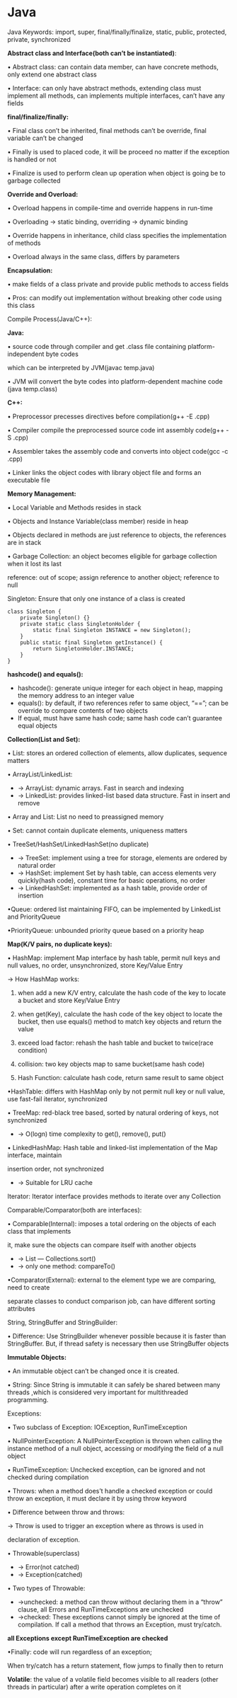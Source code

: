 # Java

Java Keywords: import, super, final/finally/finalize, static, public, protected, private, synchronized

**Abstract class and Interface\(both can’t be instantiated\)**:

• Abstract class: can contain data member, can have concrete methods, only extend one abstract class

• Interface: can only have abstract methods, extending class must implement all methods, can implements multiple interfaces, can’t have any fields

**final/finalize/finally:**

• Final class con’t be inherited, final methods can’t be override, final variable can’t be changed

• Finally is used to placed code, it will be proceed no matter if the exception is handled or not

• Finalize is used to perform clean up operation when object is going be to garbage collected

**Override and Overload:**

• Overload happens in compile-time and override happens in run-time

• Overloading -&gt; static binding, overriding -&gt; dynamic binding

• Override happens in inheritance, child class specifies the implementation of methods

• Overload always in the same class, differs by parameters

**Encapsulation:**

• make fields of a class private and provide public methods to access fields

• Pros: can modify out implementation without breaking other code using this class

Compile Process\(Java/C++\):

**Java:**

• source code through compiler and get .class file containing platform-independent byte codes

which can be interpreted by JVM\(javac temp.java\)

• JVM will convert the byte codes into platform-dependent machine code \(java temp.class\)

**C++:**

• Preprocessor precesses directives before compilation\(g++ -E .cpp\)

• Compiler compile the preprocessed source code int assembly code\(g++ -S .cpp\)

• Assembler takes the assembly code and converts into object code\(gcc -c .cpp\)

• Linker links the object codes with library object file and forms an executable file

**Memory Management:**

• Local Variable and Methods resides in stack

• Objects and Instance Variable\(class member\) reside in heap

• Objects declared in methods are just reference to objects, the references are in stack

• Garbage Collection: an object becomes eligible for garbage collection when it lost its last

reference: out of scope; assign reference to another object; reference to null

Singleton: Ensure that only one instance of a class is created

```
class Singleton {
    private Singleton() {}
    private static class SingletonHolder {
        static final Singleton INSTANCE = new Singleton();
    }
    public static final Singleton getInstance() {
        return SingletonHolder.INSTANCE;
    }
}
```

**hashcode\(\) and equals\(\):**

* hashcode\(\): generate unique integer for each object in heap, mapping the memory address to an integer value
* equals\(\): by default, if two references refer to same object, “==”; can be override to compare contents of two objects
* If equal, must have same hash code; same hash code can’t guarantee equal objects

**Collection\(List and Set\):**

• List: stores an ordered collection of elements, allow duplicates, sequence matters

• ArrayList/LinkedList:

* -&gt; ArrayList: dynamic arrays. Fast in search and indexing
* -&gt; LinkedList: provides linked-list based data structure. Fast in insert and remove

• Array and List: List no need to preassigned memory

• Set: cannot contain duplicate elements, uniqueness matters

• TreeSet/HashSet/LinkedHashSet\(no duplicate\)

* -&gt; TreeSet: implement using a tree for storage, elements are ordered by natural order
* -&gt; HashSet: implement Set by hash table, can access elements very quickly\(hash code\), constant time for basic operations, no order
* -&gt; LinkedHashSet: implemented as a hash table, provide order of insertion

•Queue: ordered list maintaining FIFO, can be implemented by LinkedList and PriorityQueue

•PriorityQueue: unbounded priority queue based on a priority heap

**Map\(K/V pairs, no duplicate keys\):**

• HashMap: implement Map interface by hash table, permit null keys and null values, no order, unsynchronized, store Key/Value Entry

-&gt; How HashMap works:

1. when add a new K/V entry, calculate the hash code of the key to locate a bucket and store Key/Value Entry

2. when get\(Key\), calculate the hash code of the key object to locate the bucket, then use equals\(\) method to match key objects and return the value

3. exceed load factor: rehash the hash table and bucket to twice\(race condition\)

4. collision: two key objects map to same bucket\(same hash code\)
5. Hash Function: calculate hash code, return same result to same object

•HashTable: differs with HashMap only by not permit null key or null value, use fast-fail iterator, synchronized

• TreeMap: red-black tree based, sorted by natural ordering of keys, not synchronized

* -&gt; O\(logn\) time complexity to get\(\), remove\(\), put\(\)

• LinkedHashMap: Hash table and linked-list implementation of the Map interface, maintain

insertion order, not synchronized

* -&gt; Suitable for LRU cache

Iterator: Iterator interface provides methods to iterate over any Collection

Comparable/Comparator\(both are interfaces\):

• Comparable\(Internal\): imposes a total ordering on the objects of each class that implements

it, make sure the objects can compare itself with another objects

* -&gt; List — Collections.sort\(\)
* -&gt; only one method: compareTo\(\)

•Comparator\(External\): external to the element type we are comparing, need to create

separate classes to conduct comparison job, can have different sorting attributes

String, StringBuffer and StringBuilder:

• Difference: Use StringBuilder whenever possible because it is faster than StringBuffer. But, if thread safety is necessary then use StringBuffer objects

**Immutable Objects:**

• An immutable object can’t be changed once it is created.

• String: Since String is immutable it can safely be shared between many threads ,which is considered very important for multithreaded programming.

Exceptions:

• Two subclass of Exception: IOException, RunTimeException

• NullPointerException: A NullPointerException is thrown when calling the instance method of a null object, accessing or modifying the field of a null object

• RunTimeException: Unchecked exception, can be ignored and not checked during compilation

• Throws: when a method does’t handle a checked exception or could throw an exception, it must declare it by using throw keyword

• Difference between throw and throws:

-&gt; Throw is used to trigger an exception where as throws is used in

declaration of exception.

• Throwable\(superclass\)

* -&gt; Error\(not catched\)
* -&gt; Exception\(catched\)

• Two types of Throwable:

* -&gt;unchecked: a method can throw without declaring them in a “throw” clause, all Errors and RunTimeExceptions are unchecked
* -&gt;checked: These exceptions cannot simply be ignored at the time of compilation. If call a method that throws an Exception, must try/catch.

**all Exceptions except RunTimeException are checked**

•Finally: code will run regardless of an exception;

When try/catch has a return statement, flow jumps to finally then to return

**Volatile**: the value of a volatile field becomes visible to all readers \(other threads in particular\) after a write operation completes on it

